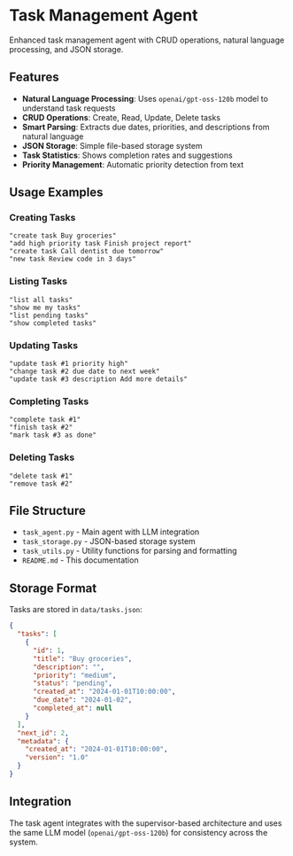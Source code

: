 # Task Management Agent

Enhanced task management agent with CRUD operations, natural language processing, and JSON storage.

## Features

- **Natural Language Processing**: Uses `openai/gpt-oss-120b` model to understand task requests
- **CRUD Operations**: Create, Read, Update, Delete tasks
- **Smart Parsing**: Extracts due dates, priorities, and descriptions from natural language
- **JSON Storage**: Simple file-based storage system
- **Task Statistics**: Shows completion rates and suggestions
- **Priority Management**: Automatic priority detection from text

## Usage Examples

### Creating Tasks
```
"create task Buy groceries"
"add high priority task Finish project report"
"create task Call dentist due tomorrow"
"new task Review code in 3 days"
```

### Listing Tasks
```
"list all tasks"
"show me my tasks"
"list pending tasks"
"show completed tasks"
```

### Updating Tasks
```
"update task #1 priority high"
"change task #2 due date to next week"
"update task #3 description Add more details"
```

### Completing Tasks
```
"complete task #1"
"finish task #2"
"mark task #3 as done"
```

### Deleting Tasks
```
"delete task #1"
"remove task #2"
```

## File Structure

- `task_agent.py` - Main agent with LLM integration
- `task_storage.py` - JSON-based storage system
- `task_utils.py` - Utility functions for parsing and formatting
- `README.md` - This documentation

## Storage Format

Tasks are stored in `data/tasks.json`:

```json
{
  "tasks": [
    {
      "id": 1,
      "title": "Buy groceries",
      "description": "",
      "priority": "medium",
      "status": "pending",
      "created_at": "2024-01-01T10:00:00",
      "due_date": "2024-01-02",
      "completed_at": null
    }
  ],
  "next_id": 2,
  "metadata": {
    "created_at": "2024-01-01T10:00:00",
    "version": "1.0"
  }
}
```

## Integration

The task agent integrates with the supervisor-based architecture and uses the same LLM model (`openai/gpt-oss-120b`) for consistency across the system.